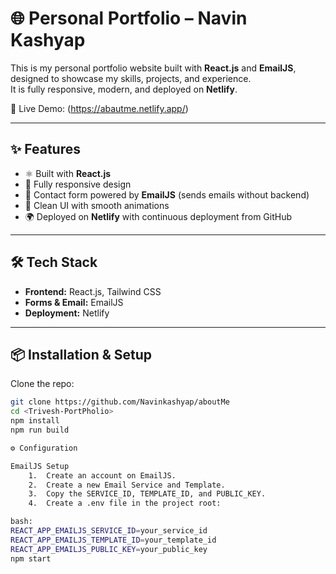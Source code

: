 # 🌐 Personal Portfolio – Navin Kashyap

This is my personal portfolio website built with **React.js** and **EmailJS**, designed to showcase my skills, projects, and experience.  
It is fully responsive, modern, and deployed on **Netlify**.

🔗 Live Demo: (https://abautme.netlify.app/)

---

## ✨ Features
- ⚛️ Built with **React.js**  
- 📱 Fully responsive design  
- 📧 Contact form powered by **EmailJS** (sends emails without backend)  
- 🎨 Clean UI with smooth animations  
- 🌍 Deployed on **Netlify** with continuous deployment from GitHub  

---

## 🛠️ Tech Stack
- **Frontend:** React.js, Tailwind CSS 
- **Forms & Email:** EmailJS  
- **Deployment:** Netlify  

---

## 📦 Installation & Setup

Clone the repo:
```bash
git clone https://github.com/Navinkashyap/aboutMe
cd <Trivesh-PortPholio>
npm install
npm run build

⚙️ Configuration

EmailJS Setup
	1.	Create an account on EmailJS.
	2.	Create a new Email Service and Template.
	3.	Copy the SERVICE_ID, TEMPLATE_ID, and PUBLIC_KEY.
	4.	Create a .env file in the project root:

bash:
REACT_APP_EMAILJS_SERVICE_ID=your_service_id
REACT_APP_EMAILJS_TEMPLATE_ID=your_template_id
REACT_APP_EMAILJS_PUBLIC_KEY=your_public_key
npm start
